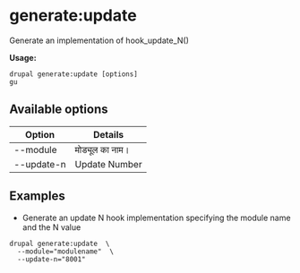 # generate:update
Generate an implementation of hook_update_N()

**Usage:**
```
drupal generate:update [options]
gu
```

## Available options
Option | Details
-------|-------------
--module | मोड्यूल का नाम।
--update-n | Update Number

## Examples
* Generate an update N hook implementation specifying the module name and the N value
```
drupal generate:update  \
  --module="modulename"  \
  --update-n="8001"
```
